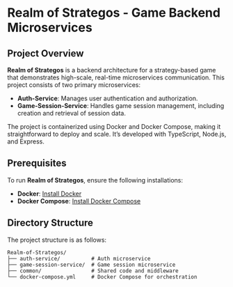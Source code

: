 # Realm of Strategos - Game Backend Microservices

## Project Overview
**Realm of Strategos** is a backend architecture for a strategy-based game that demonstrates high-scale, real-time microservices communication. This project consists of two primary microservices:
- **Auth-Service**: Manages user authentication and authorization.
- **Game-Session-Service**: Handles game session management, including creation and retrieval of session data.

The project is containerized using Docker and Docker Compose, making it straightforward to deploy and scale. It’s developed with TypeScript, Node.js, and Express.

## Prerequisites
To run **Realm of Strategos**, ensure the following installations:
- **Docker**: [Install Docker](https://docs.docker.com/get-docker/)
- **Docker Compose**: [Install Docker Compose](https://docs.docker.com/compose/install/)

## Directory Structure
The project structure is as follows:
```plaintext
Realm-of-Strategos/
├── auth-service/          # Auth microservice
├── game-session-service/  # Game session microservice
├── common/                # Shared code and middleware
└── docker-compose.yml     # Docker Compose for orchestration
